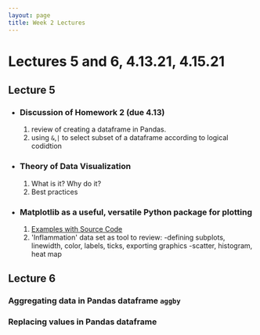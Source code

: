 ```yaml
---
layout: page
title: Week 2 Lectures
---
```


# Lectures 5 and 6, 4.13.21, 4.15.21

## Lecture 5 

- ### Discussion of Homework 2 (due 4.13)
    1. review of creating a dataframe in Pandas.
    2. using `&`,`|` to select subset of a dataframe according to logical codidtion 

- ### Theory of Data Visualization
    1. What is it? Why do it?
    2. Best practices 

- ### Matplotlib as a useful, versatile Python package for plotting
    1. [Examples with Source Code](https://matplotlib.org/stable/gallery/index.html)
    2. 'Inflammation' data set as tool to review:
        -defining subplots, linewidth, color, labels, ticks, exporting graphics
        -scatter, histogram, heat map


## Lecture 6

### Aggregating data in Pandas dataframe `aggby`

### Replacing values in Pandas dataframe


